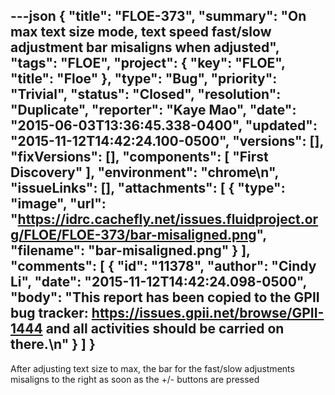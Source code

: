 ---json
{
  "title": "FLOE-373",
  "summary": "On max text size mode, text speed fast/slow adjustment bar misaligns when adjusted",
  "tags": "FLOE",
  "project": {
    "key": "FLOE",
    "title": "Floe"
  },
  "type": "Bug",
  "priority": "Trivial",
  "status": "Closed",
  "resolution": "Duplicate",
  "reporter": "Kaye Mao",
  "date": "2015-06-03T13:36:45.338-0400",
  "updated": "2015-11-12T14:42:24.100-0500",
  "versions": [],
  "fixVersions": [],
  "components": [
    "First Discovery"
  ],
  "environment": "chrome\n",
  "issueLinks": [],
  "attachments": [
    {
      "type": "image",
      "url": "https://idrc.cachefly.net/issues.fluidproject.org/FLOE/FLOE-373/bar-misaligned.png",
      "filename": "bar-misaligned.png"
    }
  ],
  "comments": [
    {
      "id": "11378",
      "author": "Cindy Li",
      "date": "2015-11-12T14:42:24.098-0500",
      "body": "This report has been copied to the GPII bug tracker: <https://issues.gpii.net/browse/GPII-1444> and all activities should be carried on there.\n"
    }
  ]
}
---
After adjusting text size to max, the bar for the fast/slow adjustments misaligns to the right as soon as the +/- buttons are pressed

        